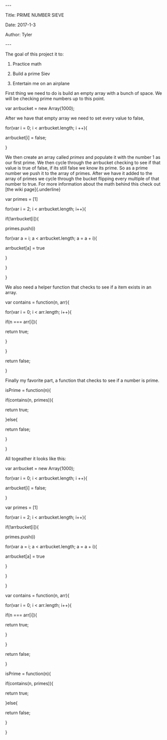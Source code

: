 \-\--

Title: PRIME NUMBER SIEVE

Date: 2017-1-3

Author: Tyler

\-\--

The goal of this project it to:

1.  Practice math

2.  Build a prime Siev

3.  Entertain me on an airplane

First thing we need to do is build an empty array with a bunch of space.
We will be checking prime numbers up to this point.

var arrbucket = new Array(1000);

After we have that empty array we need to set every value to false,

for(var i = 0; i \< arrbucket.length; i ++){

arrbucket\[i\] = false;

}

We then create an array called *primes* and populate it with the number
1 as our first prime. We then cycle through the arrbucket checking to
see if that value is true of false, if its still false we know its
prime. So as a prime number we push it to the array of primes. After we
have it added to the array of primes we cycle through the bucket
flipping every multiple of that number to true. For more information
about the math behind this check out [the wiki page]{.underline}

var primes = \[1\]

for(var i = 2; i \< arrbucket.length; i++){

if(!arrbucket\[i\]){

primes.push(i)

for(var a = i; a \< arrbucket.length; a = a + i){

arrbucket\[a\] = true

}

}

}

We also need a helper function that checks to see if a item exists in an
array.

var contains = function(n, arr){

for(var i = 0; i \< arr.length; i++){

if(n === arr\[i\]){

return true;

}

}

return false;

}

Finally my favorite part, a function that checks to see if a number is
prime.

isPrime = function(n){

if(contains(n, primes)){

return true;

}else{

return false;

}

}

All togeather it looks like this:

var arrbucket = new Array(1000);

for(var i = 0; i \< arrbucket.length; i ++){

arrbucket\[i\] = false;

}

var primes = \[1\]

for(var i = 2; i \< arrbucket.length; i++){

if(!arrbucket\[i\]){

primes.push(i)

for(var a = i; a \< arrbucket.length; a = a + i){

arrbucket\[a\] = true

}

}

}

var contains = function(n, arr){

for(var i = 0; i \< arr.length; i++){

if(n === arr\[i\]){

return true;

}

}

return false;

}

isPrime = function(n){

if(contains(n, primes)){

return true;

}else{

return false;

}

}
